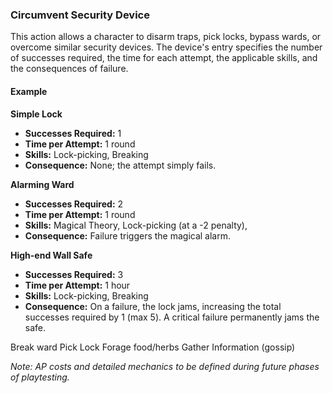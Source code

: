 ### Circumvent Security Device
This action allows a character to disarm traps, pick locks, bypass wards, or overcome similar security devices. The device's entry specifies the number of successes required, the time for each attempt, the applicable skills, and the consequences of failure.

#### Example
**Simple Lock**
- **Successes Required:** 1
- **Time per Attempt:** 1 round
- **Skills:** Lock-picking, Breaking
- **Consequence:** None; the attempt simply fails.

**Alarming Ward**
- **Successes Required:** 2
- **Time per Attempt:** 1 round
- **Skills:** Magical Theory, Lock-picking (at a -2 penalty),
- **Consequence:** Failure triggers the magical alarm.

**High-end Wall Safe**
- **Successes Required:** 3
- **Time per Attempt:** 1 hour
- **Skills:** Lock-picking, Breaking
- **Consequence:** On a failure, the lock jams, increasing the total successes required by 1 (max 5). A critical failure permanently jams the safe.


Break ward
Pick Lock
Forage food/herbs
Gather Information (gossip)


*Note: AP costs and detailed mechanics to be defined during future phases of playtesting.*

